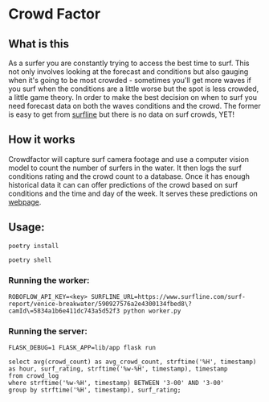 # Crowd Factor 

## What is this

As a surfer you are constantly trying to access the best time to surf. This not only involves looking at the forecast and conditions but also gauging when it's going to be most crowded - sometimes you'll get more waves if you surf when the conditions are a little worse but the spot is less crowded, a little game theory. In order to make the best decision on when to surf you need forecast data on both the waves conditions and the crowd. The former is easy to get from [surfline](https://www.surfline.com/) but there is no data on surf crowds, YET! 

## How it works

Crowdfactor will capture surf camera footage and use a computer vision model to count the number of surfers in the water. It then logs the surf conditions rating and the crowd count to a database. Once it has enough historical data it can can offer predictions of the crowd based on surf conditions and the time and day of the week. It serves these predictions on [webpage](https://9d6cb911e0cb153469c25e3e910ac831.balena-devices.com/). 


## Usage:

```
poetry install
```

```
poetry shell
```

### Running the worker:

```
ROBOFLOW_API_KEY=<key> SURFLINE_URL=https://www.surfline.com/surf-report/venice-breakwater/590927576a2e4300134fbed8\?camId\=5834a1b6e411dc743a5d52f3 python worker.py
```

### Running the server:

```
FLASK_DEBUG=1 FLASK_APP=lib/app flask run
```

```
select avg(crowd_count) as avg_crowd_count, strftime('%H', timestamp) as hour, surf_rating, strftime('%w-%H', timestamp), timestamp 
from crowd_log
where strftime('%w-%H', timestamp) BETWEEN '3-00' AND '3-00'
group by strftime('%H', timestamp), surf_rating;
```
